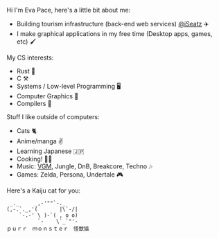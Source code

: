 Hi I'm Eva Pace, here's a little bit about me:

- Building tourism infrastructure (back-end web services) [@iSeatz](https://iseatz.com) ✈️
- I make graphical applications in my free time (Desktop apps, games, etc) 🖌️

My CS interests:

- Rust 🦀
- C ⚒
- Systems / Low-level Programming 🖥️
- Computer Graphics 🎨
- Compilers 🐉

Stuff I like outside of computers:

- Cats 🐈
- Anime/manga ✌️
- Learning Japanese 🇯🇵
- Cooking! 👩‍🍳
- Music: [VGM](https://www.youtube.com/@dedecoVGMDJ), Jungle, DnB, Breakcore, Techno 🎶
- Games: Zelda, Persona, Undertale 🎮

Here's a Kaiju cat for you:

```
 _._     _,-'""`-._
(,-.`._,'(       |\`-/|
    `-.-' \ )-`( , o o)
          `-    \`_`"'-
ｐｕｒｒ　ｍｏｎｓｔｅｒ　怪獣猫
```
